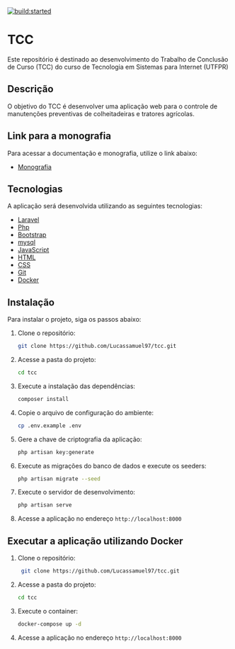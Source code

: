 <a href="https://app.travis-ci.com/github/Lucassamuel97/tcc">
    <img src="https://app.travis-ci.com/Lucassamuel97/tcc.svg?branch=main" alt="build:started">
</a>

# TCC

Este repositório é destinado ao desenvolvimento do Trabalho de Conclusão de Curso (TCC) do curso de Tecnologia em Sistemas para Internet (UTFPR)

## Descrição

O objetivo do TCC é desenvolver uma aplicação web para o controle de manutenções preventivas de colheitadeiras e tratores agrícolas.

## Link para a monografia

Para acessar a documentação e monografia, utilize o link abaixo:

- [Monografia](https://tcc.tsi.pro.br/uploads/academic_activity/pdf/132/GP_COINT_2022_1_LUCAS_SAMUEL_PEREIRA_GODOY_MONOGRAFIA.pdf)

## Tecnologias

A aplicação será desenvolvida utilizando as seguintes tecnologias:

- [Laravel](https://laravel.com/)
- [Php](https://www.php.net/)
- [Bootstrap](https://getbootstrap.com/docs/4.6/)
- [mysql](https://www.mysql.com/)
- [JavaScript](https://www.javascript.com/)
- [HTML](https://html.com/)
- [CSS](https://www.w3.org/Style/CSS/)
- [Git](https://git-scm.com/)
- [Docker](https://www.docker.com/)

## Instalação

Para instalar o projeto, siga os passos abaixo:

1. Clone o repositório:
    ```bash
    git clone https://github.com/Lucassamuel97/tcc.git
    ```
2. Acesse a pasta do projeto:
    ```bash
    cd tcc
    ```
3. Execute a instalação das dependências:
    ```bash
    composer install
    ```
4. Copie o arquivo de configuração do ambiente:
    ```bash
    cp .env.example .env
    ```
5. Gere a chave de criptografia da aplicação:
    ```bash
    php artisan key:generate
    ```
6. Execute as migrações do banco de dados e execute os seeders:
    ```bash
    php artisan migrate --seed
    ```
7. Execute o servidor de desenvolvimento:
    ```bash
    php artisan serve
    ```
8. Acesse a aplicação no endereço `http://localhost:8000`

## Executar a aplicação utilizando Docker

1. Clone o repositório:
    ```bash
     git clone https://github.com/Lucassamuel97/tcc.git
2. Acesse a pasta do projeto:
    ```bash
    cd tcc
    ```
3. Execute o container:
    ```bash
    docker-compose up -d
    ```
4. Acesse a aplicação no endereço `http://localhost:8000`





